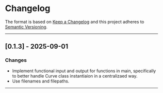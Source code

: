 # Changelog
The format is based on [Keep a Changelog](https://keepachangelog.com/en/1.0.0/)
and this project adheres to [Semantic Versioning](https://semver.org/spec/v2.0.0.html).

---

## [0.1.3] - 2025-09-01

### Changes
- Implement functional input and output for functions in main, specifically to better handle Curve class instantiaion in a centralizaed way. 
- Use filenames and filepaths.
---
